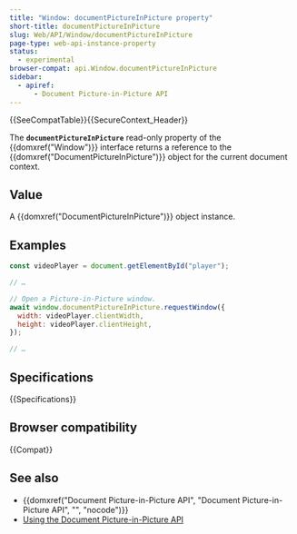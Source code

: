 ```yaml
---
title: "Window: documentPictureInPicture property"
short-title: documentPictureInPicture
slug: Web/API/Window/documentPictureInPicture
page-type: web-api-instance-property
status:
  - experimental
browser-compat: api.Window.documentPictureInPicture
sidebar:
  - apiref:
      - Document Picture-in-Picture API
---
```


{{SeeCompatTable}}{{SecureContext_Header}}

The **`documentPictureInPicture`** read-only property of the
{{domxref("Window")}} interface returns a reference to the {{domxref("DocumentPictureInPicture")}} object for the current document context.

## Value

A {{domxref("DocumentPictureInPicture")}} object instance.

## Examples

```js
const videoPlayer = document.getElementById("player");

// …

// Open a Picture-in-Picture window.
await window.documentPictureInPicture.requestWindow({
  width: videoPlayer.clientWidth,
  height: videoPlayer.clientHeight,
});

// …
```

## Specifications

{{Specifications}}

## Browser compatibility

{{Compat}}

## See also

- {{domxref("Document Picture-in-Picture API", "Document Picture-in-Picture API", "", "nocode")}}
- [Using the Document Picture-in-Picture API](/en-US/docs/Web/API/Document_Picture-in-Picture_API/Using)
